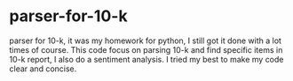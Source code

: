 # parser-for-10-k
parser for 10-k, it was my homework for python, I still got it done with a lot times of course.
This code focus on parsing 10-k and find specific items in 10-k report, I also do a sentiment analysis.
I tried my best to make my code clear and concise.



